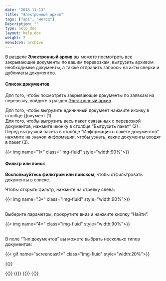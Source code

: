 ```yaml
---
date: "2018-11-13"
title: "Электронный архив"
tags: ["api", "метод"]
Description: ""
type: help_doc
layout: help_doc
weight: 7
menuIcon: archive
---
```


<div class="pixxett-alert pixxett-alert-icon alert4-light">
  <i class="fa fa-info-circle"></i>В разделе <b>Электронный архив</b> вы можете посмотреть все закрывающие документы по вашим перевозкам, выгрузить архивом необходимые документы, а также отправить запросы на акты сверки и дубликаты документов.
</div>

#### Список документов

Для того, чтобы посмотреть закрывающие документы по заявкам на перевозку, войдите в раздел <a href="https://my.fesco.com/archive" target="_blank">Электронный архив</a> .

Для того, чтобы выгрузить единичный документ нажмите иконку в столбце Документ (1) . <br/>
Для того, чтобы выгрузить весь пакет связанных с перевозкой документов, нажмите иконку в столбце “Выгрузить пакет” (2) . <br/>
Перед выгрузкой пакета в столбце “Информация о пакете документов” нажмите на значок информации, чтобы узнать, какие документы входят в пакет (3).

{{< img name="1*" class="img-fluid" style="width:90%">}} 
<br/>
#### Фильтр или поиск

**Воспользуйтесь фильтром или поиском**, чтобы отфильтровать документы в списке.
<br/>

Чтобы открыть фильтр, нажмите на стрелку слева:

{{< img name="3*" class="img-fluid" style="width:90%">}}

<br/>
Выберите параметры, прокрутите вниз и нажмите кнопку “Найти”.

{{< img name="4*" class="img-fluid" style="width:90%">}} 


<br/>
В поле “Тип документов” вы можете выбрать несколько типов документов:

{{< gif name="screencast1*" class="img-fluid" style="width:20%">}}


{{<isHelpful>}}

{{<seeAlso>}}
    {{<seeAlsoItem link="/elar/act_requests/" text="Как подать запрос на акт сверки">}}
    {{<seeAlsoItem link="/elar/duplicated_documents_requests/" text="Как подать запрос на дубликаты документов">}}
{{</seeAlso>}}

